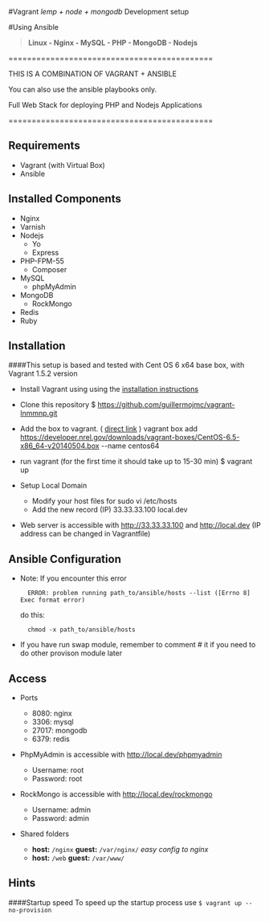 #Vagrant *lemp + node + mongodb* Development setup

#Using Ansible

>**Linux - Nginx - MySQL - PHP - MongoDB - Nodejs**

============================================

THIS IS A COMBINATION OF VAGRANT + ANSIBLE

You can also use the ansible playbooks only.

Full Web Stack for deploying PHP and Nodejs Applications

============================================


## Requirements

- Vagrant (with Virtual Box)
- Ansible


## Installed Components
- Nginx
- Varnish
- Nodejs
	- Yo
	- Express
- PHP-FPM-55
	- Composer
- MySQL
	- phpMyAdmin
- MongoDB
	- RockMongo
- Redis
- Ruby


## Installation
####This setup is based and tested with Cent OS 6 x64 base box, with Vagrant 1.5.2 version

* Install Vagrant using using the [installation instructions](http://docs.vagrantup.com/v2/installation/index.html)

* Clone this repository
	    $ https://github.com/guillermojmc/vagrant-lnmmnp.git

* Add the box to vagrant. ( [direct link](https://developer.nrel.gov/downloads/vagrant-boxes/CentOS-6.5-x86_64-v20140504.box) )
		vagrant box add https://developer.nrel.gov/downloads/vagrant-boxes/CentOS-6.5-x86_64-v20140504.box --name centos64

* run vagrant (for the first time it should take up to 15-30 min)
	    $ vagrant up

* Setup Local Domain
	* Modify your host files for
			sudo vi /etc/hosts
	* Add the new record (IP)
			33.33.33.100 local.dev

* Web server is accessible with http://33.33.33.100 and http://local.dev (IP address can be changed in Vagrantfile)


## Ansible Configuration

- Note: If you encounter this error

		ERROR: problem running path_to/ansible/hosts --list ([Errno 8] Exec format error)

	do this:

		chmod -x path_to/ansible/hosts

- If you have run swap module, remember to comment # it if you need to do other provison module later


## Access
* Ports
	* 8080: nginx
	* 3306: mysql
	* 27017: mongodb
	* 6379: redis


* PhpMyAdmin is accessible with http://local.dev/phpmyadmin
	* Username: root
	* Password: root


* RockMongo is accessible with http://local.dev/rockmongo
	* Username: admin
	* Password: admin


* Shared folders
	* **host:** ```/nginx``` **guest:** ```/var/nginx/``` *easy config to nginx*
	* **host:** ```/web``` **guest:** ```/var/www/```


## Hints
####Startup speed
To speed up the startup process use ```$ vagrant up --no-provision```
